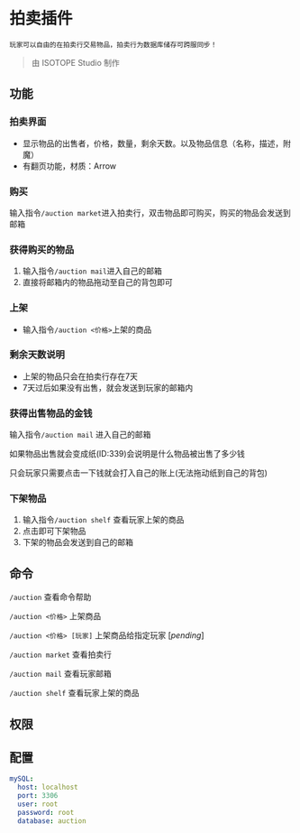 # 拍卖插件
	玩家可以自由的在拍卖行交易物品，拍卖行为数据库储存可跨服同步！

> 由 ISOTOPE Studio 制作

## 功能
### 拍卖界面
- 显示物品的出售者，价格，数量，剩余天数。以及物品信息（名称，描述，附魔）
- 有翻页功能，材质：Arrow

### 购买

输入指令`/auction market`进入拍卖行，双击物品即可购买，购买的物品会发送到邮箱

### 获得购买的物品

1. 输入指令`/auction mail`进入自己的邮箱
2. 直接将邮箱内的物品拖动至自己的背包即可

### 上架

- 输入指令`/auction <价格>`上架的商品

### 剩余天数说明

- 上架的物品只会在拍卖行存在7天
- 7天过后如果没有出售，就会发送到玩家的邮箱内
	
### 获得出售物品的金钱

输入指令`/auction mail` 进入自己的邮箱

如果物品出售就会变成纸(ID:339)会说明是什么物品被出售了多少钱

只会玩家只需要点击一下钱就会打入自己的账上(无法拖动纸到自己的背包)
	
### 下架物品

1. 输入指令`/auction shelf` 查看玩家上架的商品
2. 点击即可下架物品
3. 下架的物品会发送到自己的邮箱

## 命令

`/auction` 查看命令帮助

`/auction <价格>` 上架商品

`/auction <价格> [玩家]` 上架商品给指定玩家 [*pending*]

`/auction market` 查看拍卖行

`/auction mail` 查看玩家邮箱

`/auction shelf` 查看玩家上架的商品

## 权限

## 配置
``` YAML
mySQL:
  host: localhost
  port: 3306
  user: root
  password: root
  database: auction
```